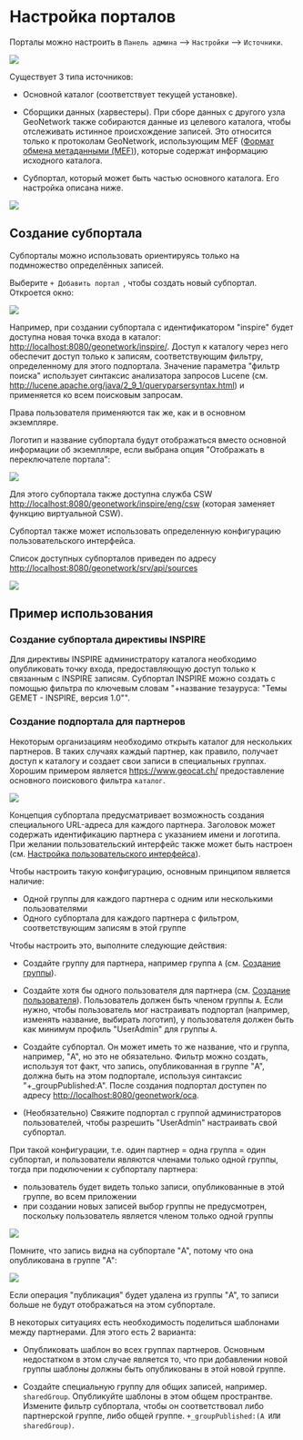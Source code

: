 # Настройка порталов

Порталы можно настроить в `Панель админа` --> `Настройки` --> `Источники`.

![](img/portal-access.ru.png)

Существует 3 типа источников:

- Основной каталог (соответствует текущей установке). 

- Сборщики данных (харвестеры). При сборе данных с другого узла GeoNetwork также собираются данные из целевого каталога, 
  чтобы отслеживать истинное происхождение записей. Это относится только к протоколам GeoNetwork, 
  использующим MEF ([Формат обмена метаданными (MEF)](../../annexes/mef-format.md)), которые содержат информацию исходного каталога.

- Субпортал, который может быть частью основного каталога. Его настройка описана ниже.

![](img/portal-types.png)

## Создание субпортала

Субпорталы можно использовать ориентируясь только на подмножество определённых записей.

Выберите `+ Добавить портал `, чтобы создать новый субпортал. Откроется окно:

![](img/portal-subportal.png)

Например, при создании субпортала с идентификатором "inspire" будет доступна новая точка входа в каталог: <http://localhost:8080/geonetwork/inspire/>. 
Доступ к каталогу через него обеспечит доступ только к записям, соответствующим фильтру, определенному для этого подпортала. 
Значение параметра "фильтр поиска" использует синтаксис анализатора запросов Lucene (см. <http://lucene.apache.org/java/2_9_1/queryparsersyntax.html>) 
и применяется ко всем поисковым запросам.

Права пользователя применяются так же, как и в основном экземпляре.

Логотип и название субпортала будут отображаться вместо основной информации об экземпляре, если выбрана опция "Отображать в переключателе портала":

![](img/portal-header.png)

Для этого субпортала также доступна служба CSW <http://localhost:8080/geonetwork/inspire/eng/csw> (которая заменяет функцию виртуальной CSW).

Субпортал также может использовать определенную конфигурацию пользовательского интерфейса.

Список доступных субпорталов приведен по адресу <http://localhost:8080/geonetwork/srv/api/sources>

![](img/portal-list.png)


## Пример использования

### Создание субпортала директивы INSPIRE

Для директивы INSPIRE администратору каталога необходимо опубликовать точку входа, предоставляющую доступ только к связанным с INSPIRE записям. 
Субпортал INSPIRE можно создать с помощью фильтра по ключевым словам "+название тезауруса: "Темы GEMET - INSPIRE, версия 1.0"".

### Создание подпортала для партнеров

Некоторым организациям необходимо открыть каталог для нескольких партнеров. 
В таких случаях каждый партнер, как правило, получает доступ к каталогу и создает свои записи в специальных группах. 
Хорошим примером является <https://www.geocat.ch/> предоставление основного поискового фильтра `каталог`.

![](img/portal-geocatch.png)

Концепция субпортала предусматривает возможность создания специального URL-адреса для каждого партнера. 
Заголовок может содержать идентификацию партнера с указанием имени и логотипа. 
При желании пользовательский интерфейс также может быть настроен (см. [Настройка пользовательского интерфейса](user-interface-configuration.md)).

Чтобы настроить такую конфигурацию, основным принципом является наличие:

- Одной группы для каждого партнера с одним или несколькими пользователями
- Одного субпортала для каждого партнера с фильтром, соответствующим записям в этой группе

Чтобы настроить это, выполните следующие действия:

- Создайте группу для партнера, например группа `A` (см. [Создание группы](../managing-users-and-groups/creating-group.md)).

- Создайте хотя бы одного пользователя для партнера (см. [Создание пользователя](../managing-users-and-groups/creating-user.md)). 
  Пользователь должен быть членом группы `A`. Если нужно, чтобы пользователь мог настраивать подпортал (например, изменять название, выбирать логотип), 
  у пользователя должен быть как минимум профиль "UserAdmin" для группы `A`.
 
- Создайте cубпортал. Он может иметь то же название, что и группа, например, "A", но это не обязательно. 
  Фильтр можно создать, используя тот факт, что запись, опубликованная в группе "A", должна быть на этом подпортале, 
  используя синтаксис "+_groupPublished:A". После создания подпортал доступен по адресу <http://localhost:8080/geonetwork/oca>.

- (Необязательно) Свяжите подпортал с группой администраторов пользователей, чтобы разрешить "UserAdmin" настраивать свой cубпортал.

При такой конфигурации, т.е. один партнер = одна группа = один cубпортал, и
пользователи являются членами только одной группы, тогда при подключении к cубпорталу партнера:

- пользователь будет видеть только записи, опубликованные в этой группе, во всем приложении
- при создании новых записей выбор группы не предусмотрен, поскольку пользователь является членом только одной группы

![](img/portal-oca-newrecord.png)

Помните, что запись видна на cубпортале "A", потому что она опубликована в группе "A":

![](img/portal-oca-privileges.png)

Если операция "публикация" будет удалена из группы "A", то записи больше не будут отображаться на этом cубпортале.

В некоторых ситуациях есть необходимость поделиться шаблонами между партнерами. Для этого есть 2 варианта:

- Опубликовать шаблон во всех группах партнеров. 
  Основным недостатком в этом случае является то, что при добавлении новой группы шаблоны должны быть опубликованы в этой новой группе.

- Создайте специальную группу для общих записей, например. `sharedGroup`. 
  Опубликуйте шаблоны в этом общем пространтве. Измените фильтр субпортала, чтобы он соответствовал либо партнерской группе,
  либо общей группе. `+_groupPublished:(A ИЛИ sharedGroup)`.
